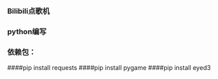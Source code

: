 ### Bilibili点歌机
### python编写
### 依赖包：
####pip install requests
####pip install pygame
####pip install eyed3